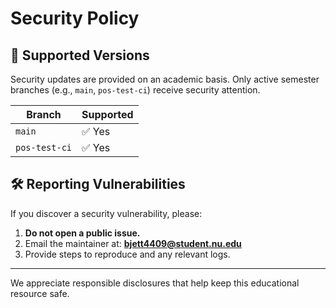 # Security Policy

## 🔐 Supported Versions

Security updates are provided on an academic basis. Only active semester branches (e.g., `main`, `pos-test-ci`) receive security attention.

| Branch        | Supported |
|---------------|-----------|
| `main`        | ✅ Yes     |
| `pos-test-ci` | ✅ Yes     |

## 🛠 Reporting Vulnerabilities

If you discover a security vulnerability, please:

1. **Do not open a public issue.**
2. Email the maintainer at: **<bjett4409@student.nu.edu>**
3. Provide steps to reproduce and any relevant logs.

---

We appreciate responsible disclosures that help keep this educational resource safe.
